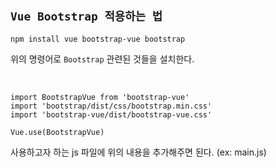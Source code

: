 ## `Vue Bootstrap 적용하는 법`

```
npm install vue bootstrap-vue bootstrap
```

위의 명령어로 `Bootstrap` 관련된 것들을 설치한다.

<br>

```
import BootstrapVue from 'bootstrap-vue'
import 'bootstrap/dist/css/bootstrap.min.css'
import 'bootstrap-vue/dist/bootstrap-vue.css'

Vue.use(BootstrapVue)
```

사용하고자 하는 js 파일에 위의 내용을 추가해주면 된다. (ex: main.js)